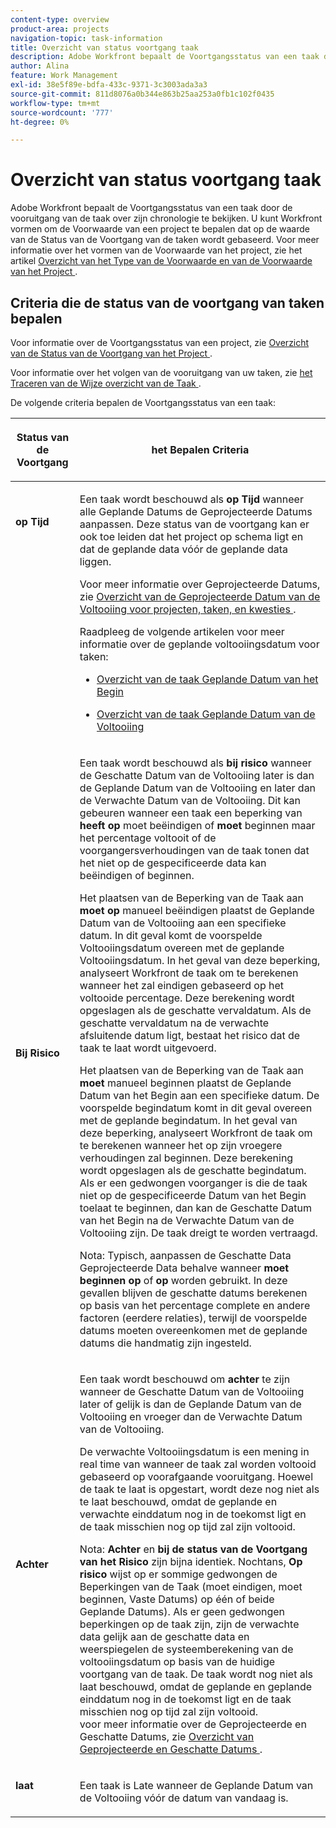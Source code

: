 ```yaml
---
content-type: overview
product-area: projects
navigation-topic: task-information
title: Overzicht van status voortgang taak
description: Adobe Workfront bepaalt de Voortgangsstatus van een taak door de vooruitgang van de taak over zijn chronologie te bekijken. U kunt Workfront vormen om de Voorwaarde van een project te bepalen dat op de waarde van de Status van de Voortgang van de taken wordt gebaseerd. Voor meer informatie over het vormen van de Voorwaarde van het project, zie het artikelOverzicht van het Type van de Voorwaarde en van de Voorwaarde van het Project.
author: Alina
feature: Work Management
exl-id: 38e5f89e-bdfa-433c-9371-3c3003ada3a3
source-git-commit: 811d8076a0b344e863b25aa253a0fb1c102f0435
workflow-type: tm+mt
source-wordcount: '777'
ht-degree: 0%

---
```


# Overzicht van status voortgang taak

<!-- Audited: 1/2024 -->

Adobe Workfront bepaalt de Voortgangsstatus van een taak door de vooruitgang van de taak over zijn chronologie te bekijken. U kunt Workfront vormen om de Voorwaarde van een project te bepalen dat op de waarde van de Status van de Voortgang van de taken wordt gebaseerd. Voor meer informatie over het vormen van de Voorwaarde van het project, zie het artikel [ Overzicht van het Type van de Voorwaarde en van de Voorwaarde van het Project ](../../../manage-work/projects/manage-projects/project-condition-and-condition-type.md).

## Criteria die de status van de voortgang van taken bepalen

Voor informatie over de Voortgangsstatus van een project, zie [ Overzicht van de Status van de Voortgang van het Project ](../../../manage-work/projects/planning-a-project/project-progress-status.md).

Voor informatie over het volgen van de vooruitgang van uw taken, zie [ het Traceren van de Wijze overzicht van de Taak ](../../../manage-work/tasks/task-information/task-tracking-mode.md).

De volgende criteria bepalen de Voortgangsstatus van een taak:

<table> 
 <col> 
 <col> 
 <thead> 
  <tr> 
   <th> <p><strong> Status van de Voortgang </strong> </p> </th> 
   <th> <p><strong> het Bepalen Criteria </strong> </p> </th> 
  </tr> 
 </thead> 
 <tbody> 
  <tr valign="top"> 
   <td scope="col"> <p> </p> <p><strong> op Tijd </strong> </p> </td> 
   <td scope="col"> <p>Een taak wordt beschouwd als <strong> op Tijd </strong> wanneer alle Geplande Datums de Geprojecteerde Datums aanpassen. Deze status van de voortgang kan er ook toe leiden dat het project op schema ligt en dat de geplande data vóór de geplande data liggen.</p> <p>Voor meer informatie over Geprojecteerde Datums, zie <a href="../../../manage-work/projects/planning-a-project/project-projected-completion-date.md" class="MCXref xref"> Overzicht van de Geprojecteerde Datum van de Voltooiing voor projecten, taken, en kwesties </a>.</p> <p>Raadpleeg de volgende artikelen voor meer informatie over de geplande voltooiingsdatum voor taken:</p> 
    <ul> 
     <li> <p><a href="../../../manage-work/tasks/task-information/task-planned-start-date.md" class="MCXref xref"> Overzicht van de taak Geplande Datum van het Begin </a> </p> </li> 
     <li> <p><a href="../../../manage-work/tasks/task-information/task-planned-completion-date.md" class="MCXref xref"> Overzicht van de taak Geplande Datum van de Voltooiing </a> </p> </li> 
    </ul> </td> 
  </tr> 
  <tr> 
   <td><p></p> <p><strong> Bij Risico </strong> </p> </td> 
   <td><p>Een taak wordt beschouwd als <strong> bij risico </strong> wanneer de Geschatte Datum van de Voltooiing later is dan de Geplande Datum van de Voltooiing en later dan de Verwachte Datum van de Voltooiing. Dit kan gebeuren wanneer een taak een beperking van <strong> heeft op </strong> moet beëindigen of <strong> moet </strong> beginnen maar het percentage voltooit of de voorgangersverhoudingen van de taak tonen dat het niet op de gespecificeerde data kan beëindigen of beginnen. </p><p> Het plaatsen van de Beperking van de Taak aan <strong> moet op </strong> manueel beëindigen plaatst de Geplande Datum van de Voltooiing aan een specifieke datum. In dit geval komt de voorspelde Voltooiingsdatum overeen met de geplande Voltooiingsdatum. In het geval van deze beperking, analyseert Workfront de taak om te berekenen wanneer het zal eindigen gebaseerd op het voltooide percentage. Deze berekening wordt opgeslagen als de geschatte vervaldatum. Als de geschatte vervaldatum na de verwachte afsluitende datum ligt, bestaat het risico dat de taak te laat wordt uitgevoerd. </p> <p> Het plaatsen van de Beperking van de Taak aan <strong> moet </strong> manueel beginnen plaatst de Geplande Datum van het Begin aan een specifieke datum. De voorspelde begindatum komt in dit geval overeen met de geplande begindatum. In het geval van deze beperking, analyseert Workfront de taak om te berekenen wanneer het op zijn vroegere verhoudingen zal beginnen. Deze berekening wordt opgeslagen als de geschatte begindatum. Als er een gedwongen voorganger is die de taak niet op de gespecificeerde Datum van het Begin toelaat te beginnen, dan kan de Geschatte Datum van het Begin na de Verwachte Datum van de Voltooiing zijn. De taak dreigt te worden vertraagd. </p> <p>Nota: Typisch, aanpassen de Geschatte Data Geprojecteerde Data behalve wanneer <strong> moet beginnen op </strong> of <strong> op </strong> worden gebruikt. In deze gevallen blijven de geschatte datums berekenen op basis van het percentage complete en andere factoren (eerdere relaties), terwijl de voorspelde datums moeten overeenkomen met de geplande datums die handmatig zijn ingesteld.</p> </td> 
  </tr> 
  <tr> 
   <td> <p><strong> Achter </strong> </p> </td> 
   <td> <p>Een taak wordt beschouwd om <strong> achter </strong> te zijn wanneer de Geschatte Datum van de Voltooiing later of gelijk is dan de Geplande Datum van de Voltooiing en vroeger dan de Verwachte Datum van de Voltooiing.</p> <p>De verwachte Voltooiingsdatum is een mening in real time van wanneer de taak zal worden voltooid gebaseerd op voorafgaande vooruitgang. Hoewel de taak te laat is opgestart, wordt deze nog niet als te laat beschouwd, omdat de geplande en verwachte einddatum nog in de toekomst ligt en de taak misschien nog op tijd zal zijn voltooid.</p> <p>Nota: <strong> Achter </strong> en <strong> bij de status van de Voortgang van het Risico </strong> zijn bijna identiek. Nochtans, <strong> Op risico </strong> wijst op er sommige gedwongen de Beperkingen van de Taak (moet eindigen, moet beginnen, Vaste Datums) op één of beide Geplande Datums). Als er geen gedwongen beperkingen op de taak zijn, zijn de verwachte data gelijk aan de geschatte data en weerspiegelen de systeemberekening van de voltooiingsdatum op basis van de huidige voortgang van de taak. De taak wordt nog niet als laat beschouwd, omdat de geplande en geplande einddatum nog in de toekomst ligt en de taak misschien nog op tijd zal zijn voltooid.<br> voor meer informatie over de Geprojecteerde en Geschatte Datums, zie <a href="../../../manage-work/tasks/task-information/differentiate-projected-estimated-dates.md" class="MCXref xref"> Overzicht van Geprojecteerde en Geschatte Datums </a>.</p> </td> 
  </tr> 
  <tr valign="top"> 
   <td> <p><strong> laat </strong> </p> </td> 
   <td> <p>Een taak is Late </strong> wanneer de Geplande Datum van de Voltooiing vóór de datum van vandaag is.<strong><br></p> </td> 
  </tr> 
 </tbody> 
</table>

<!--hiding this because some users find the images confusing, as they don't really show the dates mentioned in the descriptions above. Keep the pictures though, in case some users will complain that we hid them. 

## How task Progress Status updates over time

The different date types in our projects tell us how tasks are progressing over time:

* On Time

  ![](assets/on-time-progress-status-350x233.png)

* At Risk

  ![](assets/at-risk-progress-status-350x233.png)

* Behind

  ![](assets/behind-progress-status-350x233.png)

* Late

  ![](assets/late-progress-status-350x233.png)

-->